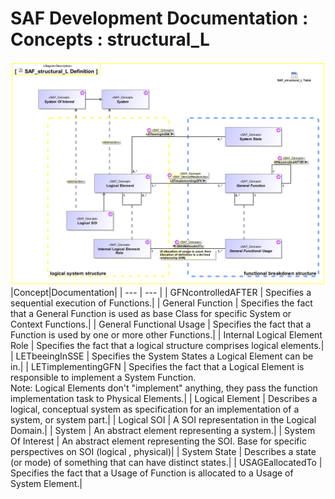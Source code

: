 # SAF Development Documentation : Concepts : structural_L 
![SAF_structural_L Definition.svg](./diagrams/SAF_structural_L-Definition.svg)
|Concept|Documentation|
| --- | --- |
| GFNcontrolledAFTER | Specifies a sequential execution of Functions.|
| General Function | Specifies the fact that a General Function is used as base Class for specific System or Context Functions.|
| General Functional Usage | Specifies the fact that a Function is used by one or more other Functions.|
| Internal Logical Element Role | Specifies the fact that a logical structure comprises logical elements.|
| LETbeeingInSSE | Specifies the  System States a Logical Element can be in.|
| LETimplementingGFN | Specifies the fact that a Logical Element is responsible to implement a System Function.<br>Note: Logical Elements don't "implement" anything, they pass the function implementation task to Physical Elements.|
| Logical Element | Describes a logical, conceptual system as specification for an implementation of a system, or system part.|
| Logical SOI | A SOI representation in the Logical Domain.|
| System | An abstract element representing a system.|
| System Of Interest | An abstract element representing the SOI. Base for specific perspectives on SOI (logical , physical)|
| System State | Describes a state (or mode) of something that can have distinct states.|
| USAGEallocatedTo | Specifies the fact that a Usage of Function is allocated to a Usage of System Element.|

